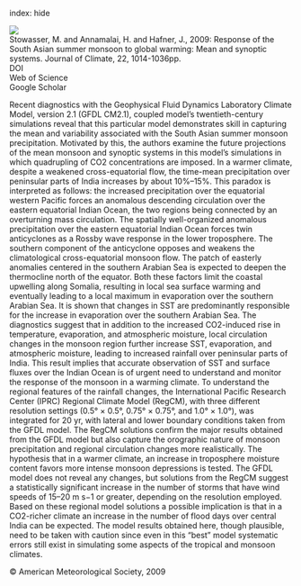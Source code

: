 index: hide

<div class="Citation">
    <div class="Citation-thumb CitationThumb-linked"  data-href="https://doi.org/10.1175/2008jcli2218.1">
      <img src="https://static.claimspace.cloud/climate-study-static/refs/thumbs/14/Stowasser_et_al_2009-thumb.png" />
    </div>

  <div class="Citation-body">
    <div class="Citation-text">Stowasser, M. and Annamalai, H. and Hafner, J., 2009: Response of the South Asian summer monsoon to global warming: Mean and synoptic systems. <span class="Article-journal">Journal of Climate, </span><span class="Article-volume">22, </span>1014-1036pp.</div>
    <div class="Citation-links">
      <div class="CitationLink" data-href="https://doi.org/10.1175/2008jcli2218.1">
        <div class="CitationLink-icon CitationLink-Doi"></div>
        <div class="CitationLink-text">DOI</div>
      </div>
      <div class="CitationLink" data-href="http://cel.webofknowledge.com/InboundService.do?customersID=atyponcel&smartRedirect=yes&mode=FullRecord&IsProductCode=Yes&product=CEL&Init=Yes&Func=Frame&action=retrieve&SrcApp=literatum&SrcAuth=atyponcel&SID=7CNc3cIRaBKjGbSujFM&UT=WOS:000264242800009">
        <div class="CitationLink-icon CitationLink-Isi"></div>
        <div class="CitationLink-text">Web of Science</div>
      </div>
      <div class="CitationLink" data-href="https://scholar.google.com/scholar?q=10.1175/2008jcli2218.1">
        <div class="CitationLink-icon CitationLink-Scholar"></div>
        <div class="CitationLink-text">Google Scholar</div>
      </div>
    </div>
  </div>
</div>

Recent diagnostics with the Geophysical Fluid Dynamics Laboratory Climate Model, version 2.1 (GFDL CM2.1), coupled model’s twentieth-century simulations reveal that this particular model demonstrates skill in capturing the mean and variability associated with the South Asian summer monsoon precipitation. Motivated by this, the authors examine the future projections of the mean monsoon and synoptic systems in this model’s simulations in which quadrupling of CO2 concentrations are imposed. In a warmer climate, despite a weakened cross-equatorial flow, the time-mean precipitation over peninsular parts of India increases by about 10%–15%. This paradox is interpreted as follows: the increased precipitation over the equatorial western Pacific forces an anomalous descending circulation over the eastern equatorial Indian Ocean, the two regions being connected by an overturning mass circulation. The spatially well-organized anomalous precipitation over the eastern equatorial Indian Ocean forces twin anticyclones as a Rossby wave response in the lower troposphere. The southern component of the anticyclone opposes and weakens the climatological cross-equatorial monsoon flow. The patch of easterly anomalies centered in the southern Arabian Sea is expected to deepen the thermocline north of the equator. Both these factors limit the coastal upwelling along Somalia, resulting in local sea surface warming and eventually leading to a local maximum in evaporation over the southern Arabian Sea. It is shown that changes in SST are predominantly responsible for the increase in evaporation over the southern Arabian Sea. The diagnostics suggest that in addition to the increased CO2-induced rise in temperature, evaporation, and atmospheric moisture, local circulation changes in the monsoon region further increase SST, evaporation, and atmospheric moisture, leading to increased rainfall over peninsular parts of India. This result implies that accurate observation of SST and surface fluxes over the Indian Ocean is of urgent need to understand and monitor the response of the monsoon in a warming climate. To understand the regional features of the rainfall changes, the International Pacific Research Center (IPRC) Regional Climate Model (RegCM), with three different resolution settings (0.5° × 0.5°, 0.75° × 0.75°, and 1.0° × 1.0°), was integrated for 20 yr, with lateral and lower boundary conditions taken from the GFDL model. The RegCM solutions confirm the major results obtained from the GFDL model but also capture the orographic nature of monsoon precipitation and regional circulation changes more realistically. The hypothesis that in a warmer climate, an increase in troposphere moisture content favors more intense monsoon depressions is tested. The GFDL model does not reveal any changes, but solutions from the RegCM suggest a statistically significant increase in the number of storms that have wind speeds of 15–20 m s−1 or greater, depending on the resolution employed. Based on these regional model solutions a possible implication is that in a CO2-richer climate an increase in the number of flood days over central India can be expected. The model results obtained here, though plausible, need to be taken with caution since even in this “best” model systematic errors still exist in simulating some aspects of the tropical and monsoon climates.

<div class="Citation-copy">
&copy; American Meteorological Society, 2009
</div>